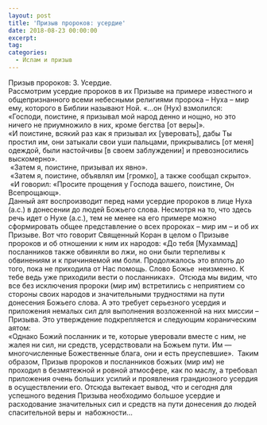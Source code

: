 ```yaml
---
layout: post
title: 'Призыв пророков: усердие'
date: 2018-08-23 00:00:00
excerpt:
tag:
categories:
  - Ислам и призыв
---
```


Призыв пророков: 3. Усердие.&nbsp;<br>Рассмотрим усердие пророков в их Призыве на примере известного и общепризнанного всеми небесными религиями пророка – Нуха – мир ему, которого в Библии называют Ной. &laquo;…он (Нух) взмолился: &laquo;Господи, поистине, я призывал мой народ денно и нощно, но это ничего не приумножило в них, кроме бегства [от веры]&raquo;.<br>&laquo;И поистине, всякий раз как я призывал их [уверовать], дабы Ты простил им, они затыкали свои уши пальцами, прикрывались [от меня] одеждой, были настойчивы [в своем заблуждении] и превозносились выскомерно&raquo;.<br>&nbsp;&laquo;Затем я, поистине, призывал их явно&raquo;.<br>&nbsp;&laquo;Затем я, поистине, объявлял им [громко], а также сообщал скрыто&raquo;.<br>&nbsp;&laquo;И говорил: &laquo;Просите прощения у Господа вашего, поистине, Он Всепрощающ&raquo;.&nbsp;<br>Данный аят воспроизводит перед нами усердие пророков в лице Нуха (а.с.) в донесении до людей Божьего слова. Несмотря на то, что здесь речь идет о Нухе (а.с.), тем не менее на его примере можно сформировать общее представление о всех пророках – мир им – и об их Призыве. Вот что говорит Священный Коран в целом о Призыве пророков и об отношении к ним их народов: &laquo;До тебя [Мухаммад] посланников также обвиняли во лжи, но они были терпеливы к обвинениям и к причиняемой им боли. Продолжалось это вплоть до того, пока не приходила от Нас помощь. Слово Божье &nbsp;неизменно. К тебе ведь уже приходили вести о посланниках&raquo;. &nbsp;Отсюда мы видим, что все без исключения пророки (мир им) встретились с неприятием со стороны своих народов и значительными трудностями на пути донесения Божьего слова. А это требует серьезного усердия и приложения немалых сил для выполнения возложенной на них миссии – Призыва. Это утверждение подкрепляется и следующим кораническим аятом:<br>&laquo;Однако Божий посланник и те, которые уверовали вместе с ним, не жалея ни сил, ни средств, усердствовали на Божьем пути. Им — многочисленные Божественные блага, они и есть преуспевшие&raquo;. &nbsp;Таким образом, Призыв пророков и посланников божьих (мир им) не проходил в безмятежной и ровной атмосфере, как по маслу, а требовал приложения очень больших усилий и проявления грандиозного усердия в осуществлении его. Отсюда вытекает вывод, что и сегодня для успешного ведения Призыва необходимо большое усердие и расходование значительных сил и средств на пути донесения до людей спасительной веры и &nbsp;набожности…